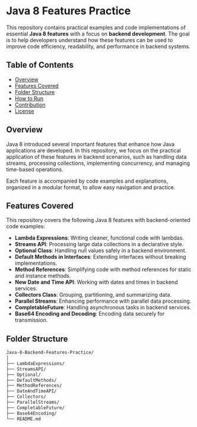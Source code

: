 # Java 8 Features Practice

This repository contains practical examples and code implementations of essential **Java 8 features** with a focus on **backend development**. The goal is to help developers understand how these features can be used to improve code efficiency, readability, and performance in backend systems.

## Table of Contents
- [Overview](#overview)
- [Features Covered](#features-covered)
- [Folder Structure](#folder-structure)
- [How to Run](#how-to-run)
- [Contribution](#contribution)
- [License](#license)

## Overview
Java 8 introduced several important features that enhance how Java applications are developed. In this repository, we focus on the practical application of these features in backend scenarios, such as handling data streams, processing collections, implementing concurrency, and managing time-based operations.

Each feature is accompanied by code examples and explanations, organized in a modular format, to allow easy navigation and practice.

## Features Covered
This repository covers the following Java 8 features with backend-oriented code examples:
- **Lambda Expressions**: Writing cleaner, functional code with lambdas.
- **Streams API**: Processing large data collections in a declarative style.
- **Optional Class**: Handling null values safely in a backend environment.
- **Default Methods in Interfaces**: Extending interfaces without breaking implementations.
- **Method References**: Simplifying code with method references for static and instance methods.
- **New Date and Time API**: Working with dates and times in backend services.
- **Collectors Class**: Grouping, partitioning, and summarizing data.
- **Parallel Streams**: Enhancing performance with parallel data processing.
- **CompletableFuture**: Handling asynchronous tasks in backend services.
- **Base64 Encoding and Decoding**: Encoding data securely for transmission.

## Folder Structure
```bash
Java-8-Backend-Features-Practice/
│
├── LambdaExpressions/
├── StreamsAPI/
├── Optional/
├── DefaultMethods/
├── MethodReferences/
├── DateAndTimeAPI/
├── Collectors/
├── ParallelStreams/
├── CompletableFuture/
├── Base64Encoding/
└── README.md

